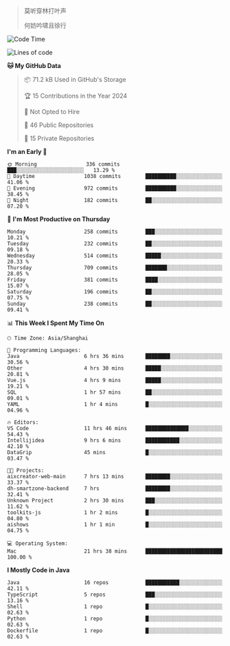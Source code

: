 > 莫听穿林打叶声
> 
> 何妨吟啸且徐行

<!-- ![Github Stats](https://github-readme-stats.vercel.app/api?username=catch6&count_private=true&show_icons=true&theme=gruvbox) -->

<!-- ![Top Langs](https://github-readme-stats.vercel.app/api/top-langs/?username=catch6&layout=compact) -->

<!--START_SECTION:waka-->
![Code Time](http://img.shields.io/badge/Code%20Time-975%20hrs%2045%20mins-blue)

![Lines of code](https://img.shields.io/badge/From%20Hello%20World%20I%27ve%20Written-9.3%20million%20lines%20of%20code-blue)

**🐱 My GitHub Data** 

> 📦 71.2 kB Used in GitHub's Storage 
 > 
> 🏆 15 Contributions in the Year 2024
 > 
> 🚫 Not Opted to Hire
 > 
> 📜 46 Public Repositories 
 > 
> 🔑 15 Private Repositories 
 > 
**I'm an Early 🐤** 

```text
🌞 Morning                336 commits         ███░░░░░░░░░░░░░░░░░░░░░░   13.29 % 
🌆 Daytime                1038 commits        ██████████░░░░░░░░░░░░░░░   41.06 % 
🌃 Evening                972 commits         ██████████░░░░░░░░░░░░░░░   38.45 % 
🌙 Night                  182 commits         ██░░░░░░░░░░░░░░░░░░░░░░░   07.20 % 
```
📅 **I'm Most Productive on Thursday** 

```text
Monday                   258 commits         ███░░░░░░░░░░░░░░░░░░░░░░   10.21 % 
Tuesday                  232 commits         ██░░░░░░░░░░░░░░░░░░░░░░░   09.18 % 
Wednesday                514 commits         █████░░░░░░░░░░░░░░░░░░░░   20.33 % 
Thursday                 709 commits         ███████░░░░░░░░░░░░░░░░░░   28.05 % 
Friday                   381 commits         ████░░░░░░░░░░░░░░░░░░░░░   15.07 % 
Saturday                 196 commits         ██░░░░░░░░░░░░░░░░░░░░░░░   07.75 % 
Sunday                   238 commits         ██░░░░░░░░░░░░░░░░░░░░░░░   09.41 % 
```


📊 **This Week I Spent My Time On** 

```text
🕑︎ Time Zone: Asia/Shanghai

💬 Programming Languages: 
Java                     6 hrs 36 mins       ████████░░░░░░░░░░░░░░░░░   30.56 % 
Other                    4 hrs 30 mins       █████░░░░░░░░░░░░░░░░░░░░   20.81 % 
Vue.js                   4 hrs 9 mins        █████░░░░░░░░░░░░░░░░░░░░   19.21 % 
SQL                      1 hr 57 mins        ██░░░░░░░░░░░░░░░░░░░░░░░   09.01 % 
YAML                     1 hr 4 mins         █░░░░░░░░░░░░░░░░░░░░░░░░   04.96 % 

🔥 Editors: 
VS Code                  11 hrs 46 mins      ██████████████░░░░░░░░░░░   54.43 % 
Intellijidea             9 hrs 6 mins        ███████████░░░░░░░░░░░░░░   42.10 % 
DataGrip                 45 mins             █░░░░░░░░░░░░░░░░░░░░░░░░   03.47 % 

🐱‍💻 Projects: 
aixcreator-web-main      7 hrs 13 mins       ████████░░░░░░░░░░░░░░░░░   33.37 % 
dh-smartzone-backend     7 hrs               ████████░░░░░░░░░░░░░░░░░   32.41 % 
Unknown Project          2 hrs 30 mins       ███░░░░░░░░░░░░░░░░░░░░░░   11.62 % 
toolkits-js              1 hr 2 mins         █░░░░░░░░░░░░░░░░░░░░░░░░   04.80 % 
aishows                  1 hr 1 min          █░░░░░░░░░░░░░░░░░░░░░░░░   04.75 % 

💻 Operating System: 
Mac                      21 hrs 38 mins      █████████████████████████   100.00 % 
```

**I Mostly Code in Java** 

```text
Java                     16 repos            ███████████░░░░░░░░░░░░░░   42.11 % 
TypeScript               5 repos             ███░░░░░░░░░░░░░░░░░░░░░░   13.16 % 
Shell                    1 repo              █░░░░░░░░░░░░░░░░░░░░░░░░   02.63 % 
Python                   1 repo              █░░░░░░░░░░░░░░░░░░░░░░░░   02.63 % 
Dockerfile               1 repo              █░░░░░░░░░░░░░░░░░░░░░░░░   02.63 % 
```




<!--END_SECTION:waka-->
